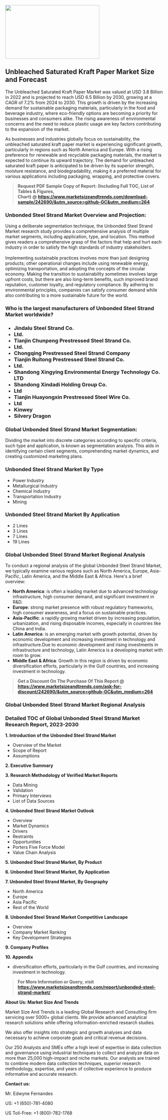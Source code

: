 <p><img class="alignnone size-medium wp-image-20088" src="https://ffe5etoiles.com/wp-content/uploads/2024/12/MST1-300x171.png" alt="" width="300" height="171" /></p><h2>Unbleached Saturated Kraft Paper Market Size and Forecast</h2><p>The Unbleached Saturated Kraft Paper Market was valued at USD 3.8 Billion in 2022 and is projected to reach USD 6.5 Billion by 2030, growing at a CAGR of 7.2% from 2024 to 2030. This growth is driven by the increasing demand for sustainable packaging materials, particularly in the food and beverage industry, where eco-friendly options are becoming a priority for businesses and consumers alike. The rising awareness of environmental concerns and the need to reduce plastic usage are key factors contributing to the expansion of the market.</p><p>As businesses and industries globally focus on sustainability, the unbleached saturated kraft paper market is experiencing significant growth, particularly in regions such as North America and Europe. With a rising preference for renewable and recyclable packaging materials, the market is expected to continue its upward trajectory. The demand for unbleached saturated kraft paper is anticipated to be driven by its superior strength, moisture resistance, and biodegradability, making it a preferred material for various applications including packaging, wrapping, and protective covers.</p></p><blockquote id="" class=""><strong>Request PDF Sample Copy of Report: (Including Full TOC, List of Tables &amp; Figures, Chart)&nbsp;@&nbsp;<strong><a href="https://www.marketsizeandtrends.com/download-sample/242690/&utm_source=github-GC&utm_medium=264" target="_blank">https://www.marketsizeandtrends.com/download-sample/242690/&utm_source=github-GC&utm_medium=264</a></strong></strong></blockquote><h3 id="" class="">Unbonded Steel Strand Market&nbsp;Overview and Projection:</h3><p id="" class="">Using a deliberate segmentation technique, the Unbonded Steel Strand Market research study provides a comprehensive analysis of multiple market segments, including application, type, and location. This method gives readers a comprehensive grasp of the factors that help and hurt each industry in order to satisfy the high standards of industry stakeholders. <br /> <br />Implementing sustainable practices involves more than just designing products; other operational changes include using renewable energy, optimizing transportation, and adopting the concepts of the circular economy. Making the transition to sustainability sometimes involves large upfront costs, but there are also long-term benefits, such improved brand reputation, customer loyalty, and regulatory compliance. By adhering to environmental principles, companies can satisfy consumer demand while also contributing to a more sustainable future for the world.</p><h3 id="" class="">Who is the largest manufacturers of&nbsp;Unbonded Steel Strand Market worldwide?</h3><h3 class=""><p><ul><li>Jindalu Steel Strand Co. </li><li> Ltd. </li><li> Tianjin Chunpeng Prestressed Steel Strand Co. </li><li> Ltd. </li><li> Chongqing Prestressed Steel Strand Company </li><li> Tianjin Ruitong Prestressed Steel Strand Co. </li><li> Ltd. </li><li> Shandong Xingying Environmental Energy Technology Co. LTD </li><li> Shandong Xindadi Holding Group Co. </li><li> Ltd </li><li> Tianjin Huayongxin Prestressed Steel Wire Co. </li><li> Ltd </li><li> Kinwey </li><li> Silvery Dragon</li></ul></p></h3><h3 id="" class="">Global&nbsp;Unbonded Steel Strand Market Segmentation:</h3><p id="" class="">Dividing the market into discrete categories according to specific criteria, such type and application, is known as segmentation analysis. This aids in identifying certain client segments, comprehending market dynamics, and creating customized marketing plans.</p><h3 id="" class="">Unbonded Steel Strand Market&nbsp;By Type</h3><p><p><ul><li>Power Industry</li><li> Metallurgical Industry</li><li> Chemical Industry</li><li> Transportation Industry</li><li> Mining</p></li></ul></p></p><h3 id="" class="">Unbonded Steel Strand Market&nbsp;By Application</h3><p class=""><p><ul><li>2 Lines</li><li> 3 Lines</li><li> 7 Lines</li><li> 19 Lines</li></ul></p></p><h3 id="" class="">Global Unbonded Steel Strand Market Regional Analysis</h3><p id="" class="">To conduct a regional analysis of the global Unbonded Steel Strand Market, we typically examine various regions such as North America, Europe, Asia-Pacific, Latin America, and the Middle East &amp; Africa. Here's a brief overview:</p><ul><li><strong>North America</strong>: is often a leading market due to advanced technology infrastructure, high consumer demand, and significant investment in R&amp;D.</li><li><strong>Europe</strong>: strong market presence with robust regulatory frameworks, high consumer awareness, and a focus on sustainable practices.</li><li><strong>Asia-Pacific</strong>: a rapidly growing market driven by increasing population, urbanization, and rising disposable incomes, especially in countries like China and India.</li><li><strong>Latin America</strong>: is an emerging market with growth potential, driven by economic development and increasing investment in technology and infrastructure.Due to economic development and rising investments in infrastructure and technology, Latin America is a developing market with room to grow.</li><li><strong>Middle East &amp; Africa</strong>: Growth in this region is driven by economic diversification efforts, particularly in the Gulf countries, and increasing investment in technology.</li></ul><blockquote id="" class=""><strong>Get a Discount On The Purchase Of This Report @ <strong><a href="https://www.marketsizeandtrends.com/ask-for-discount/242690/&utm_source=github-GC&utm_medium=264" target="_blank">https://www.marketsizeandtrends.com/ask-for-discount/242690/&utm_source=github-GC&utm_medium=264</a></strong></strong></blockquote><h3 id="" class="">Global Unbonded Steel Strand Market Regional Analysis</h3><h3 id="" class="">Detailed TOC of Global Unbonded Steel Strand Market Research Report, 2023-2030</h3><p id="" class=""><strong>1. Introduction of the Unbonded Steel Strand Market</strong></p><ul><li>Overview of the Market</li><li>Scope of Report</li><li>Assumptions</li></ul><p id="" class=""><strong>2. Executive Summary</strong></p><p id="" class=""><strong>3. Research Methodology of Verified Market Reports</strong></p><ul><li>Data Mining</li><li>Validation</li><li>Primary Interviews</li><li>List of Data Sources</li></ul><p id="" class=""><strong>4. Unbonded Steel Strand Market Outlook</strong></p><ul><li>Overview</li><li>Market Dynamics</li><li>Drivers</li><li>Restraints</li><li>Opportunities</li><li>Porters Five Force Model</li><li>Value Chain Analysis</li></ul><p id="" class=""><strong>5. Unbonded Steel Strand Market, By Product</strong></p><p id="" class=""><strong>6. Unbonded Steel Strand Market, By Application</strong></p><p id="" class=""><strong>7. Unbonded Steel Strand Market, By Geography</strong></p><ul><li>North America</li><li>Europe</li><li>Asia Pacific</li><li>Rest of the World</li></ul><p id="" class=""><strong>8. Unbonded Steel Strand Market Competitive Landscape</strong></p><ul><li>Overview</li><li>Company Market Ranking</li><li>Key Development Strategies</li></ul><p id="" class=""><strong>9. Company Profiles</strong></p><p id="" class=""><strong>10. Appendix</strong></p><ul><li>diversification efforts, particularly in the Gulf countries, and increasing investment in technology.</li></ul><blockquote id="" class=""><strong>For More Information or Query, visit <strong><strong><a href="https://www.marketsizeandtrends.com/report/unbonded-steel-strand-market/" target="_blank">https://www.marketsizeandtrends.com/report/unbonded-steel-strand-market/</a></strong></strong></strong></blockquote><p id="" class=""><strong>About Us: Market Size And Trends</strong></p><p id="" class="">Market Size And Trends is a leading Global Research and Consulting firm servicing over 5000+ global clients. We provide advanced analytical research solutions while offering information-enriched research studies.</p><p id="" class="">We also offer insights into strategic and growth analyses and data necessary to achieve corporate goals and critical revenue decisions.</p><p id="" class="">Our 250 Analysts and SMEs offer a high level of expertise in data collection and governance using industrial techniques to collect and analyze data on more than 25,000 high-impact and niche markets. Our analysts are trained to combine modern data collection techniques, superior research methodology, expertise, and years of collective experience to produce informative and accurate research.</p><p id="" class=""><strong>Contact us:</strong></p><p id="" class="">Mr. Edwyne Fernandes</p><p id="" class="">US: +1 (650)-781-4080</p><p id="" class="">US Toll-Free: +1 (800)-782-1768</p>
